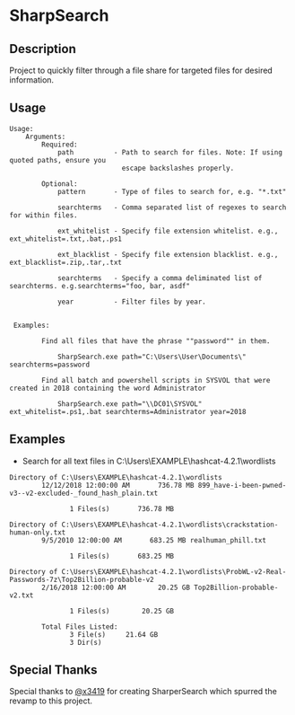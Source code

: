# SharpSearch

## Description

Project to quickly filter through a file share for targeted files for desired information.

## Usage

```
Usage:
    Arguments:
        Required:
            path          - Path to search for files. Note: If using quoted paths, ensure you
                            escape backslashes properly.
        
        Optional:
            pattern       - Type of files to search for, e.g. "*.txt"

            searchterms   - Comma separated list of regexes to search for within files.

            ext_whitelist - Specify file extension whitelist. e.g., ext_whitelist=.txt,.bat,.ps1

            ext_blacklist - Specify file extension blacklist. e.g., ext_blacklist=.zip,.tar,.txt

            searchterms   - Specify a comma deliminated list of searchterms. e.g.searchterms="foo, bar, asdf"

            year          - Filter files by year.


 Examples:
        
        Find all files that have the phrase ""password"" in them.
        
            SharpSearch.exe path="C:\Users\User\Documents\" searchterms=password

        Find all batch and powershell scripts in SYSVOL that were created in 2018 containing the word Administrator

            SharpSearch.exe path="\\DC01\SYSVOL" ext_whitelist=.ps1,.bat searchterms=Administrator year=2018
```

## Examples

- Search for all text files in C:\Users\EXAMPLE\hashcat-4.2.1\wordlists

```
Directory of C:\Users\EXAMPLE\hashcat-4.2.1\wordlists
        12/12/2018 12:00:00 AM       736.78 MB 899_have-i-been-pwned-v3--v2-excluded-_found_hash_plain.txt

               1 Files(s)       736.78 MB

Directory of C:\Users\EXAMPLE\hashcat-4.2.1\wordlists\crackstation-human-only.txt
        9/5/2010 12:00:00 AM       683.25 MB realhuman_phill.txt

               1 Files(s)       683.25 MB

Directory of C:\Users\EXAMPLE\hashcat-4.2.1\wordlists\ProbWL-v2-Real-Passwords-7z\Top2Billion-probable-v2
        2/16/2018 12:00:00 AM        20.25 GB Top2Billion-probable-v2.txt

               1 Files(s)        20.25 GB

        Total Files Listed:
               3 File(s)     21.64 GB
               3 Dir(s)
```
## Special Thanks

Special thanks to [@x3419](https://github.com/x3419) for creating SharperSearch which spurred the revamp to this project.